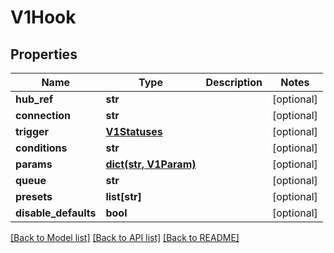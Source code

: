 # V1Hook


## Properties
Name | Type | Description | Notes
------------ | ------------- | ------------- | -------------
**hub_ref** | **str** |  | [optional] 
**connection** | **str** |  | [optional] 
**trigger** | [**V1Statuses**](V1Statuses.md) |  | [optional] 
**conditions** | **str** |  | [optional] 
**params** | [**dict(str, V1Param)**](V1Param.md) |  | [optional] 
**queue** | **str** |  | [optional] 
**presets** | **list[str]** |  | [optional] 
**disable_defaults** | **bool** |  | [optional] 

[[Back to Model list]](../README.md#documentation-for-models) [[Back to API list]](../README.md#documentation-for-api-endpoints) [[Back to README]](../README.md)


